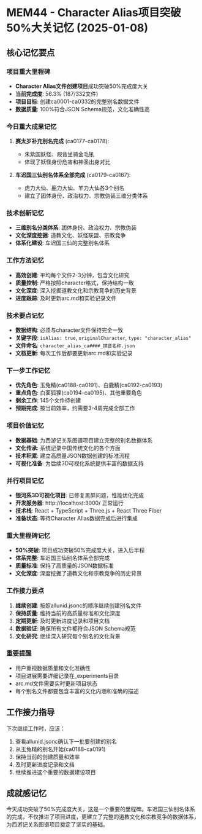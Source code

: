 # MEM44 - Character Alias项目突破50%大关记忆 (2025-01-08)

## 核心记忆要点

### 项目重大里程碑
- **Character Alias文件创建项目**成功突破50%完成度大关
- **当前完成度**: 56.3% (187/332文件)
- **项目目标**: 创建ca0001-ca0332的完整别名数据文件
- **数据质量**: 100%符合JSON Schema规范，文化准确性高

### 今日重大成果记忆
1. **赛太岁补充别名完成** (ca0177-ca0178):
   - 朱紫国妖怪、观音坐骑金毛犼
   - 体现了妖怪身份危害和神圣出身对比

2. **车迟国三仙别名体系全部完成** (ca0179-ca0187):
   - 虎力大仙、鹿力大仙、羊力大仙各3个别名
   - 建立了团体身份、政治权力、宗教伪装三维分类体系

### 技术创新记忆
- **三维别名分类体系**: 团体身份、政治权力、宗教伪装
- **文化深度挖掘**: 道教文化、妖怪联盟、宗教竞争
- **体系化建设**: 车迟国三仙的完整别名体系

### 工作方法记忆
- **高效创建**: 平均每个文件2-3分钟，包含文化研究
- **质量控制**: 严格按照character格式，保持结构一致
- **文化深度**: 深入挖掘道教文化和宗教竞争的历史背景
- **进度跟踪**: 及时更新arc.md和实验记录文件

### 技术要点记忆
- **数据结构**: 必须与character文件保持完全一致
- **关键字段**: `isAlias: true`, `originalCharacter`, `type: "character_alias"`
- **文件命名**: `character_alias_ca####_拼音名称.json`
- **文档更新**: 每次工作后都要更新arc.md和实验记录

### 下一步工作记忆
- **优先角色**: 玉兔精(ca0188-ca0191)、白鹿精(ca0192-ca0193)
- **重点角色**: 白面狐狸(ca0194-ca0195)、其他重要角色
- **剩余工作**: 145个文件待创建
- **预期完成**: 按当前效率，约需要3-4周完成全部工作

### 项目价值记忆
- **数据基础**: 为西游记关系图谱项目建立完整的别名数据体系
- **文化传承**: 系统记录中国传统文化的各个方面
- **技术积累**: 建立高质量JSON数据创建的标准流程
- **可视化准备**: 为后续3D可视化系统提供丰富的数据支持

### 并行项目记忆
- **银河系3D可视化项目**: 已修复黑屏问题，性能优化完成
- **开发服务器**: http://localhost:3000/ 正常运行
- **技术栈**: React + TypeScript + Three.js + React Three Fiber
- **准备状态**: 等待Character Alias数据完成后进行集成

### 重大里程碑记忆
- **50%突破**: 项目成功突破50%完成度大关，进入后半程
- **体系完整**: 车迟国三仙别名体系全部完成
- **质量标准**: 保持了高质量的JSON数据标准
- **文化深度**: 深度挖掘了道教文化和宗教竞争的历史背景

### 工作接力要点
1. **继续创建**: 按照allunid.jsonc的顺序继续创建别名文件
2. **保持质量**: 维持当前的高质量标准和文化深度
3. **定期更新**: 及时更新进度记录和项目文档
4. **数据验证**: 确保所有文件都符合JSON Schema规范
5. **文化研究**: 继续深入研究每个别名的文化背景

### 重要提醒
- 用户重视数据质量和文化准确性
- 项目进展需要详细记录在_experiments目录
- arc.md文件需要实时更新项目状态
- 每个别名文件都要包含丰富的文化内涵和准确的描述

## 工作接力指导
下次继续工作时，应该：
1. 查看allunid.jsonc确认下一批要创建的别名
2. 从玉兔精的别名开始(ca0188-ca0191)
3. 保持当前的创建质量和效率
4. 及时更新进度记录和文档
5. 继续推进这个重要的数据建设项目

## 成就感记忆
今天成功突破了50%完成度大关，这是一个重要的里程碑。车迟国三仙别名体系的完成，不仅推进了项目进度，更建立了完整的道教文化和宗教竞争的数据体系，为西游记关系图谱项目奠定了坚实的基础。
